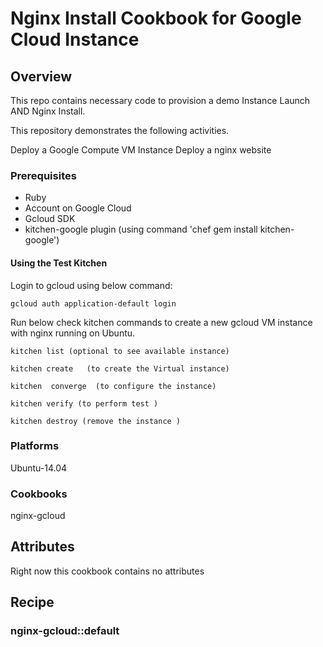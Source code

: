 # Nginx Install Cookbook for Google Cloud Instance
## Overview
This repo contains necessary code to provision a demo Instance Launch AND Nginx Install.

This repository demonstrates the following activities.

Deploy a Google Compute VM Instance
Deploy a nginx website

### Prerequisites
* Ruby
* Account on Google Cloud
* Gcloud SDK
* kitchen-google plugin (using command 'chef gem install kitchen-google')

#### Using the Test Kitchen


Login to gcloud using below command:
```
gcloud auth application-default login
```

Run below check kitchen commands to create a new gcloud VM instance with nginx running on Ubuntu.
```
kitchen list (optional to see available instance)

kitchen create   (to create the Virtual instance)

kitchen  converge  (to configure the instance)

kitchen verify (to perform test )

kitchen destroy (remove the instance )

```

### Platforms

Ubuntu-14.04


### Cookbooks

nginx-gcloud

## Attributes

Right now this cookbook contains no attributes

## Recipe
### nginx-gcloud::default



